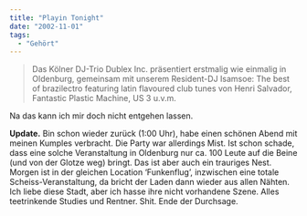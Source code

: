```yaml
---
title: "Playin Tonight"
date: "2002-11-01"
tags:
  - "Gehört"
---
```


> Das Kölner DJ-Trio Dublex Inc. präsentiert erstmalig wie einmalig in Oldenburg, gemeinsam mit unserem Resident-DJ Isamsoe: The best of brazilectro featuring latin flavoured club tunes von Henri Salvador, Fantastic Plastic Machine, US 3 u.v.m.

Na das kann ich mir doch nicht entgehen lassen.

**Update.** Bin schon wieder zurück (1:00 Uhr), habe einen schönen Abend mit meinen Kumples verbracht. Die Party war allerdings Mist. Ist schon schade, dass eine solche Veranstaltung in Oldenburg nur ca. 100 Leute auf die Beine (und von der Glotze weg) bringt. Das ist aber auch ein trauriges Nest. Morgen ist in der gleichen Location ‘Funkenflug’, inzwischen eine totale Scheiss-Veranstaltung, da bricht der Laden dann wieder aus allen Nähten. Ich liebe diese Stadt, aber ich hasse ihre nicht vorhandene Szene. Alles teetrinkende Studies und Rentner. Shit. Ende der Durchsage.
